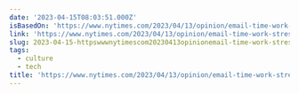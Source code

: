 ```yaml
---
date: '2023-04-15T08:03:51.000Z'
isBasedOn: 'https://www.nytimes.com/2023/04/13/opinion/email-time-work-stress.html'
link: 'https://www.nytimes.com/2023/04/13/opinion/email-time-work-stress.html'
slug: 2023-04-15-httpswwwnytimescom20230413opinionemail-time-work-stresshtml
tags:
  - culture
  - tech
title: 'https://www.nytimes.com/2023/04/13/opinion/email-time-work-stress.html'
---
```


